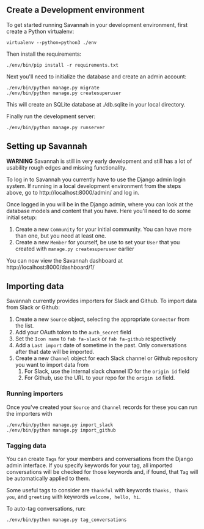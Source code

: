 ## Create a Development environment

To get started running Savannah in your development environment, first create a Python virtualenv:

```
virtualenv --python=python3 ./env
```

Then install the requirements:

```
./env/bin/pip install -r requirements.txt
```

Next you'll need to initialize the database and create an admin account:

```
./env/bin/python manage.py migrate
./env/bin/python manage.py createsuperuser
```

This will create an SQLite database at ./db.sqlite in your local directory.

Finally run the development server:

```
./env/bin/python manage.py runserver
```

## Setting up Savannah

**WARNING** Savannah is still in very early development and still has a lot of usability rough edges and missing functionality.

To log in to Savannah you currently have to use the Django admin login system. If running in a local development environment from the steps above, go to http://localhost:8000/admin/ and log in.

Once logged in you will be in the Django admin, where you can look at the database models and content that you have. Here you'll need to do some initial setup:

1. Create a new `Community` for your initial community. You can have more than one, but you need at least one.
2. Create a new `Member` for yourself, be use to set your `User` that you created with `manage.py createsuperuser` earlier

You can now view the Savannah dashboard at http://localhost:8000/dashboard/1/

## Importing data

Savannah currently provides importers for Slack and Github. To import data from Slack or Github:

1. Create a new `Source` object, selecting the appropriate `Connector` from the list.
2. Add your OAuth token to the `auth_secret` field
3. Set the `Icon name` to `fab fa-slack` or `fab fa-github` respectively
4. Add a `Last import` date of sometime in the past. Only conversations after that date will be imported.
5. Create a new `Channel` object for each Slack channel or Github repository you want to import data from
   1. For Slack, use the internal slack channel ID for the `origin id` field
   2. For Github, use the URL to your repo for the `origin id` field.

### Running importers

Once you've created your `Source` and `Channel` records for these you can run the importers with

```
./env/bin/python manage.py import_slack
./env/bin/python manage.py import_github
```

### Tagging data

You can create `Tags` for your members and conversations from the Django admin interface. If you specify keywords for your tag, all imported conversations will be checked for those keywords and, if found, that `Tag` will be automatically applied to them.

Some useful tags to consider are `thankful` with keywords `thanks, thank you`, and `greeting` with keywords `welcome, hello, hi`.

To auto-tag conversations, run:
```
./env/bin/python manage.py tag_conversations
```